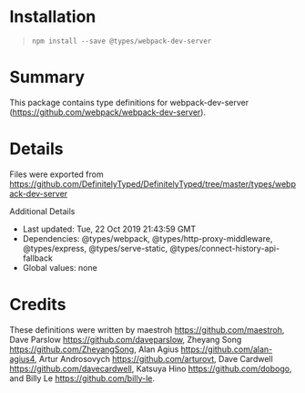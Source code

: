 # Installation
> `npm install --save @types/webpack-dev-server`

# Summary
This package contains type definitions for webpack-dev-server (https://github.com/webpack/webpack-dev-server).

# Details
Files were exported from https://github.com/DefinitelyTyped/DefinitelyTyped/tree/master/types/webpack-dev-server

Additional Details
 * Last updated: Tue, 22 Oct 2019 21:43:59 GMT
 * Dependencies: @types/webpack, @types/http-proxy-middleware, @types/express, @types/serve-static, @types/connect-history-api-fallback
 * Global values: none

# Credits
These definitions were written by maestroh <https://github.com/maestroh>, Dave Parslow <https://github.com/daveparslow>, Zheyang Song <https://github.com/ZheyangSong>, Alan Agius <https://github.com/alan-agius4>, Artur Androsovych <https://github.com/arturovt>, Dave Cardwell <https://github.com/davecardwell>, Katsuya Hino <https://github.com/dobogo>, and Billy Le <https://github.com/billy-le>.
